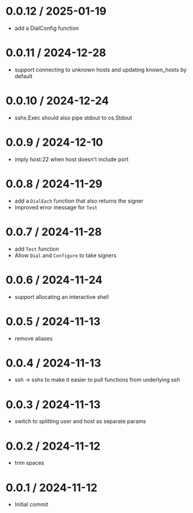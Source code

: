 # 0.0.12 / 2025-01-19

- add a DialConfig function

# 0.0.11 / 2024-12-28

- support connecting to unknown hosts and updating known_hosts by default

# 0.0.10 / 2024-12-24

- sshx.Exec should also pipe stdout to os.Stdout

# 0.0.9 / 2024-12-10

- imply host:22 when host doesn't include port

# 0.0.8 / 2024-11-29

- add a `DialEach` function that also returns the signer
- improved error message for `Test`

# 0.0.7 / 2024-11-28

- add `Test` function
- Allow `Dial` and `Configure` to take signers

# 0.0.6 / 2024-11-24

- support allocating an interactive shell

# 0.0.5 / 2024-11-13

- remove aliases

# 0.0.4 / 2024-11-13

- ssh -> sshx to make it easier to pull functions from underlying ssh

# 0.0.3 / 2024-11-13

- switch to splitting user and host as separate params

# 0.0.2 / 2024-11-12

- trim spaces

# 0.0.1 / 2024-11-12

- Initial commit
